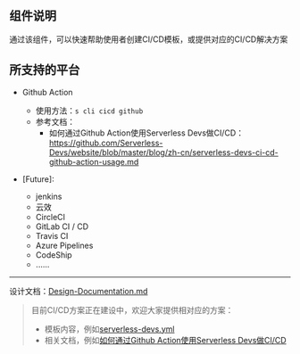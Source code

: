 ## 组件说明

通过该组件，可以快速帮助使用者创建CI/CD模板，或提供对应的CI/CD解决方案

## 所支持的平台

- Github Action
    - 使用方法：`s cli cicd github`
    - 参考文档：
        - 如何通过Github Action使用Serverless Devs做CI/CD：https://github.com/Serverless-Devs/website/blob/master/blog/zh-cn/serverless-devs-ci-cd-github-action-usage.md

- [Future]:
    - jenkins
    - 云效
    - CircleCI
    - GitLab CI / CD
    - Travis CI
    - Azure Pipelines
    - CodeShip
    - ......

------

设计文档：[Design-Documentation.md](./Design-Documentation.md)

> 目前CI/CD方案正在建设中，欢迎大家提供相对应的方案：
> - 模板内容，例如[serverless-devs.yml](./src/template/github/action/serverless-devs.yml)
> - 相关文档，例如[如何通过Github Action使用Serverless Devs做CI/CD](https://github.com/Serverless-Devs/website/blob/master/blog/zh-cn/serverless-devs-ci-cd-github-action-usage.md)
